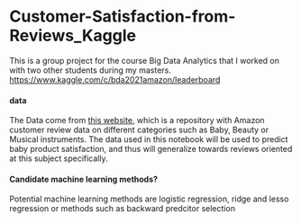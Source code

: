 # Customer-Satisfaction-from-Reviews_Kaggle
This is a group project for the course Big Data Analytics that I worked on with two other students during my masters.
https://www.kaggle.com/c/bda2021amazon/leaderboard

#### data
The Data come from [this website](http://jmcauley.ucsd.edu/data/amazon/), which is a repository with Amazon customer review data on different categories such as Baby, Beauty or Musical instruments. The data used in this notebook will be used to predict baby product satisfaction, and thus will generalize towards reviews oriented at this subject specifically.

#### Candidate machine learning methods?
Potential machine learning methods are logistic regression, ridge and lesso regression or methods such as backward predcitor selection
